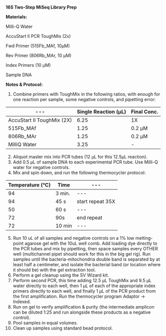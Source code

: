 **16S Two-Step MiSeq Library Prep**

**Materials:**

Milli-Q Water

AccuStart II PCR ToughMix (2x)

Fwd Primer (515Fb\_MAf, 10µM)

Rev Primer (806Rb\_MAr, 10 µM)

Index Primers (10 µM)

Sample DNA

**Notes &amp; Protocol:**

1. Combine primers with ToughMix in the following ratios, with enough for one reaction per sample, some negative controls, and pipetting error:

| --- | Single Reaction (µL) | Final Conc. |
| --- | --- | --- |
| AccuStart II ToughMix (2X) | 6.25 | 1X |
| 515Fb\_MAf | 1.25 | 0.2 μM |
| 806Rb\_MAr | 1.25 | 0.2 μM |
| MilliQ Water | 3.25 | - |

2. Aliquot master mix into PCR tubes (12 µL for this 12.5µL reaction).
3. Add 0.5 µL of sample DNA to each experimental PCR tube. Use Milli-Q water for negative controls.
4. Mix and spin down, and run the following thermocycler protocol:

| Temperature (°C) | Time | --- |
| --- | --- | --- |
| 94 | 3 min. | --- |
| 94 | 45 s | start repeat 35X |
| 50 | 60 s | --- |
| 72 | 90s | end repeat |
| 72 | 10 min | --- |

5. Run 10 uL of all samples and negative controls on a 1% low melting-point agarose gel with the 10uL well comb. Add loading dye directly to the PCR tubes and mix by pipetting, then space samples every OTHER well (multichannel pipet should work for this in the big gel rig). Run samples until the bacteria-mitochondria double band is separated by at least half a centimeter, and isolate the bacterial band (or location where it should be) with the gel extraction tool.
6. Perform a gel cleanup using the SV Wizard kit.
7. Perform second PCR, this time adding 12.5 µL ToughMix and 9.5 µL water directly to each well, then 1 µL of each of the appropriate index primers directly to each well, and finally 1 µL of the PCR product from the first amplification. Run the thermocycler program Adaptor -> Indexed.
8. Run on gel to verify amplification &amp; purity (the intermediate amplicon can be diluted 1:25 and run alongside these products as a negative control).
9. Pool samples in equal volumes.
10. Clean up samples using standard bead protocol.
